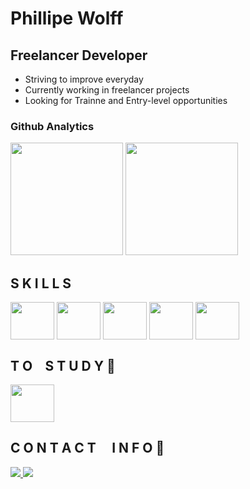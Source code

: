 # Phillipe Wolff
## Freelancer Developer
- Striving to improve everyday
- Currently working in freelancer projects
- Looking for Trainne and Entry-level opportunities

### Github Analytics
<div>
  <img height="180em" src="https://github-readme-stats.vercel.app/api?username=Fflow021&include_all_commits=true&show_icons=true&theme=nightowl">
  <img height="180em" src="https://github-readme-stats.vercel.app/api/top-langs/?username=Fflow021&layout=compact&theme=nightowl">
</div>

## S K I L L S
<div>
  <img align="center" height= "60" width="70" src="https://cdn.jsdelivr.net/gh/devicons/devicon/icons/java/java-original-wordmark.svg"/>
  <img align="center" height= "60" width="70" src="https://cdn.jsdelivr.net/gh/devicons/devicon/icons/spring/spring-original-wordmark.svg"/>
  <img align="center" height= "60" width="70" src="https://cdn.jsdelivr.net/gh/devicons/devicon/icons/postgresql/postgresql-plain-wordmark.svg"/>
  <img align="center" height= "60" width="70" src="https://cdn.jsdelivr.net/gh/devicons/devicon@latest/icons/python/python-original-wordmark.svg"/>
  <img align="center" height= "60" width="70" src="https://cdn.jsdelivr.net/gh/devicons/devicon@latest/icons/html5/html5-original-wordmark.svg" />
    
</div>

## T O⠀ S T U D Y 📖
<div>
  <img img align="center" height= "60" width="70" src="https://cdn.jsdelivr.net/gh/devicons/devicon/icons/docker/docker-original-wordmark.svg" />
</div>

## C O N T A C T ⠀ I N F O 📲
<div>
  <a href= "mailto:phillipe.wolff@gmail.com"><img src="https://img.shields.io/badge/Gmail-D14836?style=for-the-badge&logo=gmail&logoColor=white" target="_blank">
  <a href= "https://www.linkedin.com/in/phillipe-wolff-22305b224/"><img src="https://img.shields.io/badge/LinkedIn-0077B5?style=for-the-badge&logo=linkedin&logoColor=white" target="_blank">
</div>
